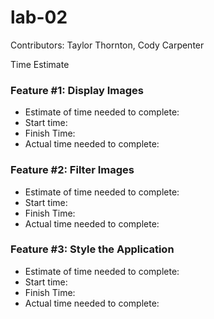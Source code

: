 # lab-02

Contributors: Taylor Thornton, Cody Carpenter

Time Estimate

### Feature #1: Display Images
  - Estimate of time needed to complete:
  - Start time:
  - Finish Time:
  - Actual time needed to complete:

### Feature #2: Filter Images
  - Estimate of time needed to complete:
  - Start time:
  - Finish Time:
  - Actual time needed to complete:

### Feature #3: Style the Application
  - Estimate of time needed to complete:
  - Start time:
  - Finish Time:
  - Actual time needed to complete: